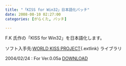 ```yaml
---
title: "「KISS for Win32」日本語化パッチ"
date: 2008-08-10 02:27:00
categories: [がらくた, パッチ]

---
```


F.K 氏作の「KISS for Win32」を日本語化します。
	  
ソフト入手先:[WORLD KISS PROJECT][1]{.extlink} ライブラリ 

 [1]: http://www.kiss-wkp.com/

2004/02/24
: For Ver.0.05a <a href="/junk/patch/jp_wkiss005_r1.lzh">DOWNLOAD</a>
